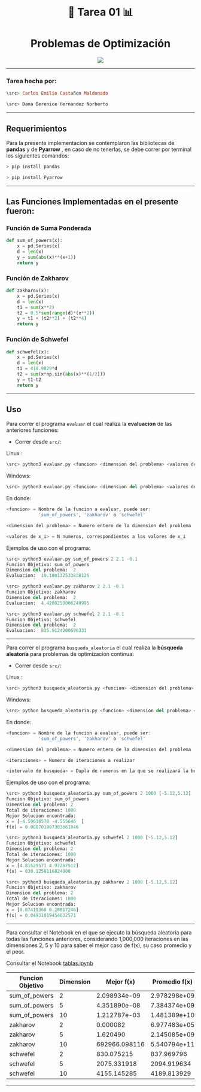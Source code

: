 <div align="center">

# 🎒 **Tarea 01** 📊



# **Problemas de Optimización**


</div>



<div align="center">

[![](http://www.adventuresofyoo.com/wp-content/uploads/2016/12/tumblr_ogm7cjPqBy1t0x810o1_540.gif)](https://www.youtube.com/watch?v=8SbUC-UaAxE)

</div>

---

### **Tarea hecha por:**

```Haskell
\src> Carlos Emilio Castañon Maldonado
```

```Kotlin  
\src> Dana Berenice Hernandez Norberto
```

---

## **Requerimientos**

Para la presente implementacion se contemplaron las bibliotecas de **pandas** y de  **Pyarrow** , en caso de no tenerlas, se
debe correr por terminal los siguientes comandos:

```C
> pip install pandas
```

```C
> pip install Pyarrow
```

---

## **Las Funciones Implementadas en el presente fueron:**

### **Función de Suma Ponderada**

```Python
def sum_of_powers(x):
    x = pd.Series(x)
    d = len(x)
    y = sum(abs(x)**(x+1))
    return y
```

### **Función de Zakharov**

```Python
def zakharov(x):
    x = pd.Series(x)
    d = len(x)
    t1 = sum(x**2)
    t2 = 0.5*sum(range(d)*(x**2))
    y = t1 + (t2**2) + (t2**4)
    return y
```

### **Función de Schwefel**

```Python
def schwefel(x):
    x = pd.Series(x)
    d = len(x)
    t1 = 418.9829*d
    t2 = sum(x*np.sin(abs(x)**(1/2)))
    y = t1-t2
    return y
```

---

## **Uso**

Para correr el programa `evaluar` el cual  realiza la **evaluacion** de las anteriores funciones:
- Correr desde `src/`:

Linux  : 

```Haskell
\src> python3 evaluar.py <funcion> <dimension del problema> <valores de x_i>
```

Windows:  

```Python
\src> python3 evaluar.py <funcion> <dimension del problema> <valores de x_i>
```

En donde:

```Julia
<funcion> = Nombre de la funcion a evaluar, puede ser:
            'sum_of_powers', 'zakharov' o 'schwefel'
```

```Julia
<dimension del problema> = Numero entero de la dimension del problema
```

```Julia
<valores de x_i> = N numeros, correspondientes a los valores de x_i
```


Ejemplos de uso con el programa:

```Python
\src> python3 evaluar.py sum_of_powers 2 2.1 -0.1
Funcion Objetivo: sum_of_powers
Dimension del problema:  2
Evaluacion:  10.100132533838126

\src> python3 evaluar.py zakharov 2 2.1 -0.1
Funcion Objetivo: zakharov
Dimension del problema:  2
Evaluacion:  4.4200250006249995

\src> python3 evaluar.py schwefel 2 2.1 -0.1
Funcion Objetivo: schwefel
Dimension del problema:  2
Evaluacion:  835.9124200696331
```


-------------


Para correr el programa `busqueda_aleatoria` el cual realiza la **búsqueda aleatoria** para problemas de optimización continua:
- Correr desde `src/`:

Linux  : 

```Haskell
\src> python3 busqueda_aleatoria.py <funcion> <dimension del problema> <iteraciones> <intervalo de busqueda>
```

Windows:  

```Python
\src> python busqueda_aleatoria.py <funcion> <dimension del problema> <iteraciones> <intervalo de busqueda>
```

En donde:

```Julia
<funcion> = Nombre de la funcion a evaluar, puede ser:
            'sum_of_powers', 'zakharov' o 'schwefel'
```

```Julia
<dimension del problema> = Numero entero de la dimension del problema
```

```Julia
<iteraciones> = Numero de iteraciones a realizar
```

```Julia
<intervalo de busqueda> = Dupla de numeros en la que se realizará la busqueda
```


Ejemplos de uso con el programa:

```Python
\src> python3 busqueda_aleatoria.py sum_of_powers 2 1000 [-5.12,5.12]
Funcion Objetivo: sum_of_powers
Dimension del problema: 2
Total de iteraciones: 1000
Mejor Solucion encontrada:
x = [-4.59638578 -4.555646  ]
f(x) = 0.008701007303661846

\src> python3 busqueda_aleatoria.py schwefel 2 1000 [-5.12,5.12]
Funcion Objetivo: schwefel
Dimension del problema: 2
Total de iteraciones: 1000
Mejor Solucion encontrada:
x = [4.81525571 4.97287512]
f(x) = 830.1258116824008

\src> python3 busqueda_aleatoria.py zakharov 2 1000 [-5.12,5.12]
Funcion Objetivo: zakharov
Dimension del problema: 2
Total de iteraciones: 1000
Mejor Solucion encontrada:
x = [0.07419368 0.20817246]
f(x) = 0.04931019454632571
```


-------

Para consultar el Notebook en el que se ejecuto la búsqueda aleatoria para todas las funciones anteriores, considerando 1,000,000 
iteraciones en las dimensiones 2, 5 y 10 para saber el mejor caso de f(x), su caso promedio y el peor.

Consultar el Notebook [tablas.ipynb](./src/tablas.ipynb)


|  Funcion Objetivo  |  Dimension   |  Mejor f(x)    |  Promedio f(x)  |   Peor f(x)      |
|--------------------|--------------|----------------|-----------------|------------------|
|    sum_of_powers   |     2        |  2.098934e-09  |  2.978298e+09   |   1.952262e+11   |
|    sum_of_powers   |     5        |  4.351890e-08  |  7.384374e+09   |   2.500835e+11   |
|    sum_of_powers   |    10        |  1.212787e-03  |  1.481389e+10   |   2.852122e+11   |
|         zakharov   |     2        |  0.000082      |  6.977483e+05   |   6.252611e+06   |
|         zakharov   |     5        |  1.620490      |  2.145085e+09   |   5.364599e+10   |
|         zakharov   |    10        |  692966.098116 |  5.540794e+11   |   1.296510e+13   |
|         schwefel   |     2        |  830.075215    |  837.969796     |   845.856388     |
|         schwefel   |     5        |  2075.331918   |  2094.919634    |   2114.534886    |
|         schwefel   |    10        |  4155.145285   |  4189.813929    |   4224.956487    |

-------
